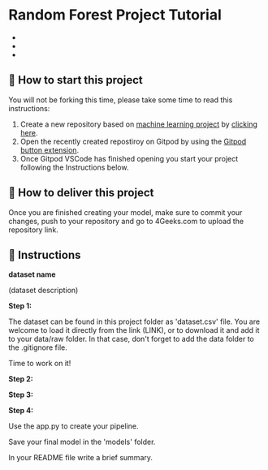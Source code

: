 <!-- hide -->
# Random Forest Project Tutorial
<!-- endhide -->

-

-

-


## 🌱  How to start this project

You will not be forking this time, please take some time to read this instructions:

1. Create a new repository based on [machine learning project](https://github.com/4GeeksAcademy/machine-learning-python-template/generate) by [clicking here](https://github.com/4GeeksAcademy/machine-learning-python-template).
2. Open the recently created repostiroy on Gitpod by using the [Gitpod button extension](https://www.gitpod.io/docs/browser-extension/).
3. Once Gitpod VSCode has finished opening you start your project following the Instructions below.

## 🚛 How to deliver this project

Once you are finished creating your model, make sure to commit your changes, push to your repository and go to 4Geeks.com to upload the repository link.

## 📝 Instructions

**dataset name**

(dataset description) 

**Step 1:**

The dataset can be found in this project folder as 'dataset.csv' file. You are welcome to load it directly from the link (LINK), or to download it and add it to your data/raw folder. In that case, don't forget to add the data folder to the .gitignore file.

Time to work on it!

**Step 2:**



**Step 3:**



**Step 4:**

Use the app.py to create your pipeline. 

Save your final model in the 'models' folder.

In your README file write a brief summary.